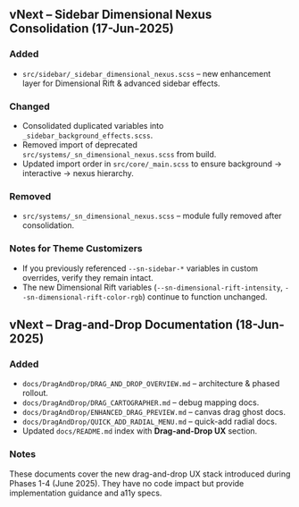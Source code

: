 ## vNext – Sidebar Dimensional Nexus Consolidation (17-Jun-2025)

### Added

- `src/sidebar/_sidebar_dimensional_nexus.scss` – new enhancement layer for Dimensional Rift & advanced sidebar effects.

### Changed

- Consolidated duplicated variables into `_sidebar_background_effects.scss`.
- Removed import of deprecated `src/systems/_sn_dimensional_nexus.scss` from build.
- Updated import order in `src/core/_main.scss` to ensure background → interactive → nexus hierarchy.

### Removed

- `src/systems/_sn_dimensional_nexus.scss` – module fully removed after consolidation.

### Notes for Theme Customizers

- If you previously referenced `--sn-sidebar-*` variables in custom overrides, verify they remain intact.
- The new Dimensional Rift variables (`--sn-dimensional-rift-intensity`, `--sn-dimensional-rift-color-rgb`) continue to function unchanged.

## vNext – Drag-and-Drop Documentation (18-Jun-2025)

### Added

- `docs/DragAndDrop/DRAG_AND_DROP_OVERVIEW.md` – architecture & phased rollout.
- `docs/DragAndDrop/DRAG_CARTOGRAPHER.md` – debug mapping docs.
- `docs/DragAndDrop/ENHANCED_DRAG_PREVIEW.md` – canvas drag ghost docs.
- `docs/DragAndDrop/QUICK_ADD_RADIAL_MENU.md` – quick-add radial docs.
- Updated `docs/README.md` index with **Drag-and-Drop UX** section.

### Notes

These documents cover the new drag-and-drop UX stack introduced during Phases 1-4 (June 2025). They have no code impact but provide implementation guidance and a11y specs.
